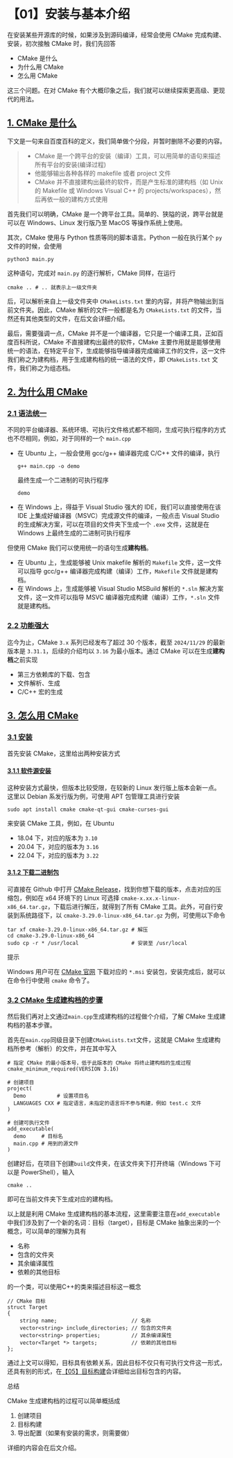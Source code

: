 # 【01】安装与基本介绍

在安装某些开源库的时候，如果涉及到源码编译，经常会使用 CMake 完成构建、安装，初次接触 CMake 时，我们先回答

- CMake 是什么
- 为什么用 CMake
- 怎么用 CMake

这三个问题。在对 CMake 有个大概印象之后，我们就可以继续探索更高级、更现代的用法。

## [1. CMake 是什么](https://www.cccolt.top/tutorial/cmake/01.html#_1-cmake-是什么)

下文是一句来自百度百科的定义，我们简单做个分段，并暂时删除不必要的内容。

> - CMake 是一个跨平台的安装（编译）工具，可以用简单的语句来描述所有平台的安装(编译过程)
> - 他能够输出各种各样的 makefile 或者 project 文件
> - CMake 并不直接建构出最终的软件，而是产生标准的建构档（如 Unix 的 Makefile 或 Windows Visual C++ 的 projects/workspaces），然后再依一般的建构方式使用

首先我们可以明确，CMake 是一个跨平台工具。简单的、狭隘的说，跨平台就是可以在 Windows、Linux 发行版乃至 MacOS 等操作系统上使用。

其次，CMake 使用与 Python 性质等同的脚本语言。Python 一般在执行某个 `py` 文件的时候，会使用



```
python3 main.py
```

这种语句，完成对 `main.py` 的逐行解析，CMake 同样，在运行



```
cmake .. # .. 就表示上一级文件夹
```

后，可以解析来自上一级文件夹中 `CMakeLists.txt` 里的内容，并将产物输出到当前文件夹。因此，CMake 解析的文件一般都是名为 `CMakeLists.txt` 的文件，当然还有其他类型的文件，在后文会详细介绍。

最后，需要强调一点，CMake 并不是一个编译器，它只是一个编译工具，正如百度百科所说，CMake 不直接建构出最终的软件，CMake 主要作用就是能够使用统一的语法，在特定平台下，生成能够指导编译器完成编译工作的文件，这一文件我们称之为建构档，用于生成建构档的统一语法的文件，即 `CMakeLists.txt` 文件，我们称之为组态档。

## [2. 为什么用 CMake](https://www.cccolt.top/tutorial/cmake/01.html#_2-为什么用-cmake)

### [2.1 语法统一](https://www.cccolt.top/tutorial/cmake/01.html#_2-1-语法统一)

不同的平台编译器、系统环境、可执行文件格式都不相同，生成可执行程序的方式也不尽相同，例如，对于同样的一个 `main.cpp`

- 在 Ubuntu 上，一般会使用 gcc/g++ 编译器完成 C/C++ 文件的编译，执行

  

  ```
  g++ main.cpp -o demo
  ```

  最终生成一个二进制的可执行程序

   

  ```
  demo
  ```

- 在 Windows 上，得益于 Visual Studio 强大的 IDE，我们可以直接使用在该 IDE 上集成好编译器（MSVC）完成源文件的编译，一般点击 Visual Studio 的生成解决方案，可以在项目的文件夹下生成一个 `.exe` 文件，这就是在 Windows 上最终生成的二进制可执行程序

但使用 CMake 我们可以使用统一的语句生成**建构档**。

- 在 Ubuntu 上，生成能够被 Unix makefile 解析的 `Makefile` 文件，这一文件可以指导 gcc/g++ 编译器完成构建（编译）工作，`Makefile` 文件就是建构档。
- 在 Windows 上，生成能够被 Visual Studio MSBuild 解析的 `*.sln` 解决方案文件，这一文件可以指导 MSVC 编译器完成构建（编译）工作，`*.sln` 文件就是建构档。

### [2.2 功能强大](https://www.cccolt.top/tutorial/cmake/01.html#_2-2-功能强大)

迄今为止，CMake `3.x` 系列已经发布了超过 30 个版本，截至 `2024/11/29` 的最新版本是 `3.31.1`，后续的介绍均以 `3.16` 为最小版本。通过 CMake 可以在生成**建构档**之前实现

- 第三方依赖库的下载、包含
- 文件解析、生成
- C/C++ 宏的生成

## [3. 怎么用 CMake](https://www.cccolt.top/tutorial/cmake/01.html#_3-怎么用-cmake)

### [3.1 安装](https://www.cccolt.top/tutorial/cmake/01.html#_3-1-安装)

首先安装 CMake，这里给出两种安装方式

#### [3.1.1 软件源安装](https://www.cccolt.top/tutorial/cmake/01.html#_3-1-1-软件源安装)

这种安装方式最快，但版本比较受限，在较新的 Linux 发行版上版本会新一点。这里以 Debian 系发行版为例，可使用 APT 包管理工具进行安装



```
sudo apt install cmake cmake-qt-gui cmake-curses-gui
```

来安装 CMake 工具，例如，在 Ubuntu

- 18.04 下，对应的版本为 `3.10`
- 20.04 下，对应的版本为 `3.16`
- 22.04 下，对应的版本为 `3.22`

#### [3.1.2 下载二进制包](https://www.cccolt.top/tutorial/cmake/01.html#_3-1-2-下载二进制包)

可直接在 Github 中打开 [CMake Release](https://github.com/Kitware/CMake/releases)，找到你想下载的版本，点击对应的压缩包，例如在 x64 环境下的 Linux 可选择 `cmake-x.xx.x-linux-x86_64.tar.gz`，下载后进行解压，就得到了所有 CMake 工具。此外，可自行安装到系统路径下，以 `cmake-3.29.0-linux-x86_64.tar.gz` 为例，可使用以下命令



```
tar xf cmake-3.29.0-linux-x86_64.tar.gz # 解压
cd cmake-3.29.0-linux-x86_64
sudo cp -r * /usr/local                 # 安装至 /usr/local
```

提示

Windows 用户可在 [CMake 官网](https://cmake.org/download) 下载对应的 `*.msi` 安装包，安装完成后，就可以在命令行中使用 `cmake` 命令了。

### [3.2 CMake 生成建构档的步骤](https://www.cccolt.top/tutorial/cmake/01.html#_3-2-cmake-生成建构档的步骤)

然后我们再对上文通过`main.cpp`生成建构档的过程做个介绍，了解 CMake 生成建构档的基本步骤。

首先在`main.cpp`同级目录下创建`CMakeLists.txt`文件，这就是 CMake 生成建构档所参考（解析）的文件，并在其中写入



```
# 指定 CMake 的最小版本号，低于此版本的 CMake 将终止建构档的生成过程
cmake_minimum_required(VERSION 3.16)

# 创建项目
project(
  Demo          # 设置项目名
  LANGUAGES CXX # 指定语言，未指定的语言将不参与构建，例如 test.c 文件
)

# 创建可执行文件
add_executable(
  demo     # 目标名
  main.cpp # 用到的源文件
)
```

创建好后，在项目下创建`build`文件夹，在该文件夹下打开终端（Windows 下可以是 PowerShell），输入



```
cmake ..
```

即可在当前文件夹下生成对应的建构档。

以上就是利用 CMake 生成建构档的基本流程，这里需要注意在`add_executable`中我们涉及到了一个新的名词：目标（target），目标是 CMake 抽象出来的一个概念，可以简单的理解为具有

- 名称
- 包含的文件夹
- 其余编译属性
- 依赖的其他目标

的一个类，可以使用C++的类来描述目标这一概念



```
// CMake 目标
struct Target
{
    string name;                        // 名称
    vector<string> include_directories; // 包含的文件夹
    vector<string> properties;          // 其余编译属性
    vector<Target *> targets;           // 依赖的其他目标
};
```

通过上文可以得知，目标具有依赖关系，因此目标不仅只有可执行文件这一形式，还具有别的形式，在[【05】目标构建](https://www.cccolt.top/tutorial/cmake/05.html)会详细给出目标包含的内容。

总结

CMake 生成建构档的过程可以简单概括成

1. 创建项目
2. 目标构建
3. 导出配置（如果有安装的需求，则需要做）

详细的内容会在后文介绍。


